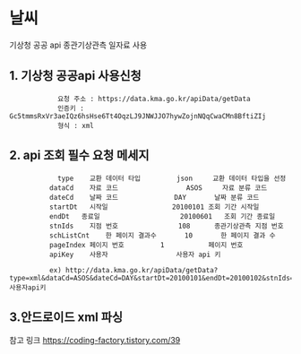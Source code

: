 날씨
==========
기상청 공공 api 종관기상관측 일자료 사용

## 1. 기상청 공공api 사용신청
                요청 주소 : https://data.kma.go.kr/apiData/getData
                인증키 : Gc5tmmsRxVr3aeIQz6hsHse6Tt4OqzLJ9JNWJJO7hywZojnNQqCwaCMn8BftiZIj
                형식 : xml

## 2. api 조회 필수 요청 메세지
                type	교환 데이터 타입	      json	   교환 데이터 타입을 선정
              dataCd	자료 코드	     	      ASOS	   자료 분류 코드
              dateCd	날짜 코드	     	   DAY	     날짜 분류 코드 
              startDt	시작일	       	       20100101	조회 기간 시작일
              endDt	  종료일		             20100601	조회 기간 종료일
              stnIds	지점 번호	   	        108	     종관기상관측 지점 번호
              schListCnt	한 페이지 결과수		10	     한 페이지 결과 수
              pageIndex	페이지 번호	       1	       페이지 번호
              apiKey	사용자            		사용자 api 키
              
              ex) http://data.kma.go.kr/apiData/getData?type=xml&dataCd=ASOS&dateCd=DAY&startDt=20100101&endDt=20100102&stnIds=108&schListCnt=10&pageIndex=1&apiKey=사용자api키
              
## 3.안드로이드 xml 파싱


참고 링크
https://coding-factory.tistory.com/39
